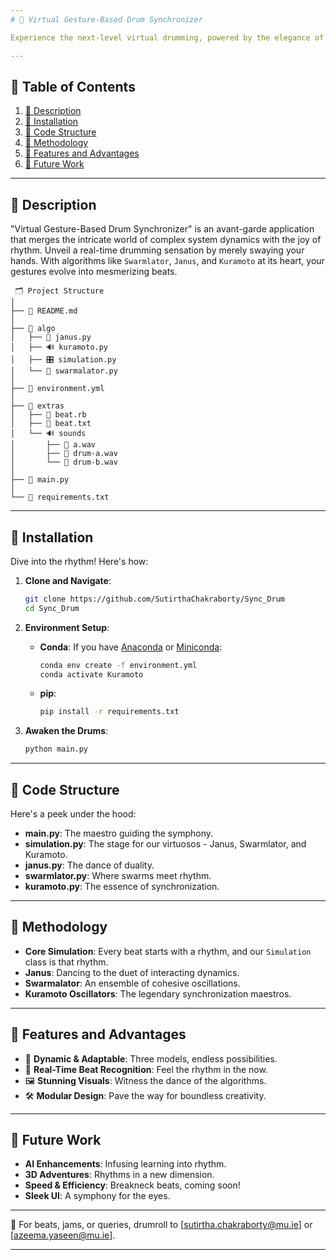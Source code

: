 ```yaml
---
# 🥁 Virtual Gesture-Based Drum Synchronizer

Experience the next-level virtual drumming, powered by the elegance of complex systems and the magic of gestures.

---
```


## 🚀 Table of Contents

1. [🌟 Description](#description)
2. [💽 Installation](#installation)
3. [📂 Code Structure](#code-structure)
4. [🔬 Methodology](#methodology)
5. [🌈 Features and Advantages](#features-and-advantages)
6. [🔮 Future Work](#future-work)

---

<a name="description"></a>
## 🌟 Description

"Virtual Gesture-Based Drum Synchronizer" is an avant-garde application that merges the intricate world of complex system dynamics with the joy of rhythm. Unveil a real-time drumming sensation by merely swaying your hands. With algorithms like `Swarmlator`, `Janus`, and `Kuramoto` at its heart, your gestures evolve into mesmerizing beats.

```
 🗂️ Project Structure
│
├── 📄 README.md
│
├── 🧠 algo
│   ├── 🔄 janus.py
│   ├── 🔊 kuramoto.py
│   ├── 🎛️ simulation.py
│   └── 🐜 swarmalator.py
│
├── 🌱 environment.yml
│
├── 🎵 extras
│   ├── 📄 beat.rb
│   ├── 📄 beat.txt
│   └── 🔊 sounds
│       ├── 🎵 a.wav
│       ├── 🥁 drum-a.wav
│       └── 🥁 drum-b.wav
│
├── 🚀 main.py
│
└── 🔧 requirements.txt
```


---

<a name="installation"></a>
## 💽 Installation

Dive into the rhythm! Here's how:

1. **Clone and Navigate**:
   ```bash
   git clone https://github.com/SutirthaChakraborty/Sync_Drum
   cd Sync_Drum
   ```

2. **Environment Setup**:

   - **Conda**:
     If you have [Anaconda](https://www.anaconda.com/products/distribution) or [Miniconda](https://docs.conda.io/en/latest/miniconda.html):
     ```bash
     conda env create -f environment.yml
     conda activate Kuramoto
     ```

   - **pip**:
     ```bash
     pip install -r requirements.txt
     ```

3. **Awaken the Drums**:
   ```bash
   python main.py
   ```

---

<a name="code-structure"></a>
## 📂 Code Structure

Here's a peek under the hood:

- **main.py**: The maestro guiding the symphony.
- **simulation.py**: The stage for our virtuosos - Janus, Swarmlator, and Kuramoto.
- **janus.py**: The dance of duality.
- **swarmlator.py**: Where swarms meet rhythm.
- **kuramoto.py**: The essence of synchronization.

---

<a name="methodology"></a>
## 🔬 Methodology

- **Core Simulation**: Every beat starts with a rhythm, and our `Simulation` class is that rhythm.
- **Janus**: Dancing to the duet of interacting dynamics.
- **Swarmalator**: An ensemble of cohesive oscillations.
- **Kuramoto Oscillators**: The legendary synchronization maestros.

---

<a name="features-and-advantages"></a>
## 🌈 Features and Advantages

- 🌟 **Dynamic & Adaptable**: Three models, endless possibilities.
- 🎵 **Real-Time Beat Recognition**: Feel the rhythm in the now.
- 🖼️ **Stunning Visuals**: Witness the dance of the algorithms.
- 🛠️ **Modular Design**: Pave the way for boundless creativity.

---

<a name="future-work"></a>
## 🔮 Future Work

- **AI Enhancements**: Infusing learning into rhythm.
- **3D Adventures**: Rhythms in a new dimension.
- **Speed & Efficiency**: Breakneck beats, coming soon!
- **Sleek UI**: A symphony for the eyes.

---

💌 For beats, jams, or queries, drumroll to [sutirtha.chakraborty@mu.ie] or [azeema.yaseen@mu.ie].

---
